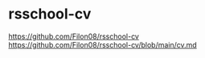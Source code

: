 # rsschool-cv
https://github.com/Filon08/rsschool-cv
https://github.com/Filon08/rsschool-cv/blob/main/cv.md
